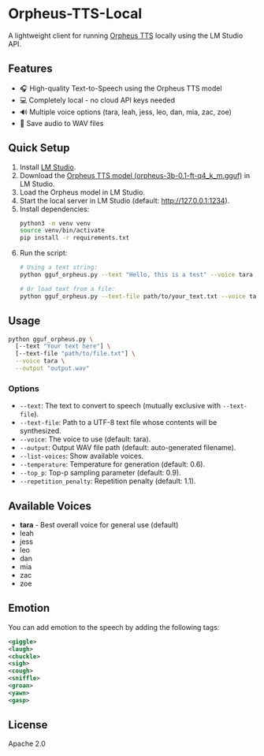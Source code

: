 # Orpheus-TTS-Local

A lightweight client for running [Orpheus TTS](https://huggingface.co/canopylabs/orpheus-3b-0.1-ft) locally using the LM Studio API.

## Features

- 🎧 High-quality Text-to-Speech using the Orpheus TTS model
- 💻 Completely local - no cloud API keys needed
- 🔊 Multiple voice options (tara, leah, jess, leo, dan, mia, zac, zoe)
- 💾 Save audio to WAV files

## Quick Setup

1. Install [LM Studio](https://lmstudio.ai/).
2. Download the [Orpheus TTS model (orpheus-3b-0.1-ft-q4_k_m.gguf)](https://huggingface.co/isaiahbjork/orpheus-3b-0.1-ft-Q4_K_M-GGUF) in LM Studio.
3. Load the Orpheus model in LM Studio.
4. Start the local server in LM Studio (default: http://127.0.0.1:1234).
5. Install dependencies:
   ```bash
   python3 -m venv venv
   source venv/bin/activate
   pip install -r requirements.txt
   ```
6. Run the script:
   ```bash
   # Using a text string:
   python gguf_orpheus.py --text "Hello, this is a test" --voice tara

   # Or load text from a file:
   python gguf_orpheus.py --text-file path/to/your_text.txt --voice tara
   ```

## Usage

```bash
python gguf_orpheus.py \
  [--text "Your text here"] \
  [--text-file "path/to/file.txt"] \
  --voice tara \
  --output "output.wav"
```

### Options

- `--text`: The text to convert to speech (mutually exclusive with `--text-file`).
- `--text-file`: Path to a UTF-8 text file whose contents will be synthesized.
- `--voice`: The voice to use (default: tara).
- `--output`: Output WAV file path (default: auto-generated filename).
- `--list-voices`: Show available voices.
- `--temperature`: Temperature for generation (default: 0.6).
- `--top_p`: Top-p sampling parameter (default: 0.9).
- `--repetition_penalty`: Repetition penalty (default: 1.1).

## Available Voices

- **tara** - Best overall voice for general use (default)
- leah
- jess
- leo
- dan
- mia
- zac
- zoe

## Emotion

You can add emotion to the speech by adding the following tags:
```xml
<giggle>
<laugh>
<chuckle>
<sigh>
<cough>
<sniffle>
<groan>
<yawn>
<gasp>
```

## License

Apache 2.0

